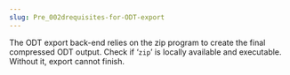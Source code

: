 ```yaml
---
slug: Pre_002drequisites-for-ODT-export
---
```


The ODT export back-end relies on the zip program to create the final compressed ODT output. Check if ‘`zip`’ is locally available and executable. Without it, export cannot finish.
